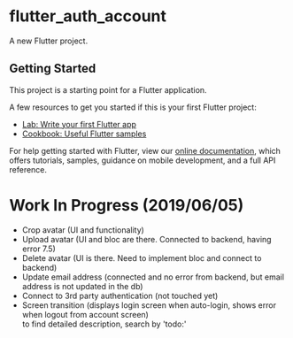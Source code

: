 # flutter_auth_account

A new Flutter project.

## Getting Started

This project is a starting point for a Flutter application.

A few resources to get you started if this is your first Flutter project:

- [Lab: Write your first Flutter app](https://flutter.io/docs/get-started/codelab)
- [Cookbook: Useful Flutter samples](https://flutter.io/docs/cookbook)

For help getting started with Flutter, view our 
[online documentation](https://flutter.io/docs), which offers tutorials, 
samples, guidance on mobile development, and a full API reference.


# Work In Progress (2019/06/05)
* Crop avatar (UI and functionality)
* Upload avatar (UI and bloc are there. Connected to backend, having error 7.5)
* Delete avatar (UI is there. Need to implement bloc and connect to backend)
* Update email address (connected and no error from backend, but email address is not updated in the db)
* Connect to 3rd party authentication (not touched yet)
* Screen transition (displays login screen when auto-login, shows error when logout from account screen)  
to find detailed description, search by 'todo:'